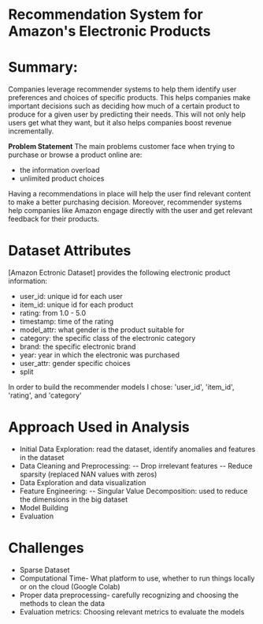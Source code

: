 # Recommendation System for Amazon's Electronic Products

# Summary:

Companies leverage recommender systems to help them identify user preferences and choices of specific products. This helps companies make important decisions such as deciding how much of a certain product to produce for a given user by predicting their needs. This will not only help users get what they want, but it also helps companies boost revenue incrementally.

**Problem Statement**
The main problems customer face when trying to purchase or browse a product online are:
- the information overload
- unlimited product choices

Having a recommendations in place will help the user find relevant content to make a better purchasing decision. Moreover, recommender systems help companies like Amazon engage directly with the user and get relevant feedback for their products.

# Dataset Attributes

[Amazon Ectronic Dataset] provides the following electronic product information:

- user_id: unique id for each user
- item_id: unique id for each product
- rating: from 1.0 - 5.0
- timestamp: time of the rating
- model_attr: what gender is the product suitable for
- category: the specific class of the electronic category
- brand: the specific electronic brand
- year: year in which the electronic was purchased
- user_attr: gender specific choices
- split

In order to build the recommender models I chose: 'user_id', 'item_id', 'rating', and 'category'

# Approach Used in Analysis

- Initial Data Exploration: read the dataset, identify anomalies and features in the dataset
- Data Cleaning and Preprocessing: 
  -- Drop irrelevant features
  -- Reduce sparsity (replaced NAN values with zeros)
- Data Exploration and data visualization
- Feature Engineering: 
  -- Singular Value Decomposition: used to reduce the dimensions in the big dataset
- Model Building
- Evaluation

# Challenges

- Sparse Dataset
- Computational Time- What platform to use, whether to run things locally or on the cloud (Google Colab)
- Proper data preprocessing- carefully recognizing and choosing the methods to clean the data
- Evaluation metrics: Choosing relevant metrics to evaluate the models
